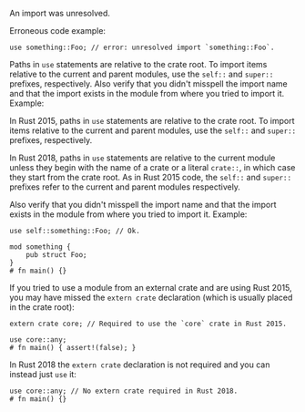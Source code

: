 An import was unresolved.

Erroneous code example:

```compile_fail,E0432
use something::Foo; // error: unresolved import `something::Foo`.
```

Paths in `use` statements are relative to the crate root. To import items
relative to the current and parent modules, use the `self::` and `super::`
prefixes, respectively. Also verify that you didn't misspell the import
name and that the import exists in the module from where you tried to
import it. Example:

In Rust 2015, paths in `use` statements are relative to the crate root. To
import items relative to the current and parent modules, use the `self::` and
`super::` prefixes, respectively.

In Rust 2018, paths in `use` statements are relative to the current module
unless they begin with the name of a crate or a literal `crate::`, in which
case they start from the crate root. As in Rust 2015 code, the `self::` and
`super::` prefixes refer to the current and parent modules respectively.

Also verify that you didn't misspell the import name and that the import exists
in the module from where you tried to import it. Example:

```
use self::something::Foo; // Ok.

mod something {
    pub struct Foo;
}
# fn main() {}
```

If you tried to use a module from an external crate and are using Rust 2015,
you may have missed the `extern crate` declaration (which is usually placed in
the crate root):

```edition2015
extern crate core; // Required to use the `core` crate in Rust 2015.

use core::any;
# fn main() { assert!(false); }
```

In Rust 2018 the `extern crate` declaration is not required and you can instead
just `use` it:

```
use core::any; // No extern crate required in Rust 2018.
# fn main() {}
```
